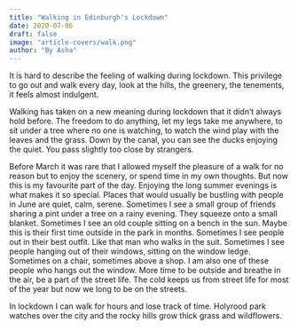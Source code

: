 ```yaml
---
title: "Walking in Edinburgh's Lockdown"
date: 2020-07-06
draft: false
image: "article-covers/walk.png"
author: "By Asha"
---
```


It is hard to describe the feeling of walking during lockdown. This privilege to go out and walk every day, look at the hills, the greenery, the tenements, it feels almost indulgent. 

Walking has taken on a new meaning during lockdown that it didn’t always hold before. The freedom to do anything, let my legs take me anywhere, to sit under a tree where no one is watching, to watch the wind play with the leaves and the grass. Down by the canal, you can see the ducks enjoying the quiet. You pass slightly too close by strangers. 

Before March it was rare that I allowed myself the pleasure of a walk for no reason but to enjoy the scenery, or spend time in my own thoughts. But now this is my favourite part of the day. Enjoying the long summer evenings is what makes it so special. Places that would usually be bustling with people in June are quiet, calm, serene. 
Sometimes I see a small group of friends sharing a pint under a tree on a rainy evening. They squeeze onto a small blanket. 
Sometimes I see an old couple sitting on a bench in the sun. Maybe this is their first time outside in the park in months.
Sometimes I see people out in their best outfit. Like that man who walks in the suit. 
Sometimes I see people hanging out of their windows, sitting on the window ledge. Sometimes on a chair, sometimes above a shop. 
I am also one of these people who hangs out the window. More time to be outside and breathe in the air, be a part of the street life. The cold keeps us from street life for most of the year but now we long to be on the streets. 

In lockdown I can walk for hours and lose track of time. Holyrood park watches over the city and the rocky hills grow thick grass and wildflowers. 
